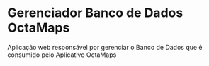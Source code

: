 # Gerenciador Banco de Dados OctaMaps

Aplicação web responsável por gerenciar o Banco de Dados que é consumido pelo Aplicativo OctaMaps
